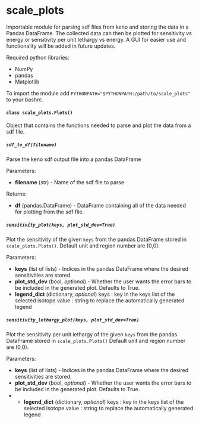 # scale_plots
Importable module for parsing sdf files from keno and storing the data in a Pandas DataFrame. The collected data can then be plotted for sensitivity vs energy or sensitivity per unit lethargy vs energy. A GUI for easier use and functionality will be added in future updates.

Required python libraries:
* NumPy
* pandas
* Matplotlib

To import the module add `PYTHONPATH="$PYTHONPATH:/path/to/scale_plots"` to your bashrc.

#### `class scale_plots.Plots()`
Object that contains the functions needed to parse and plot the data from a sdf file.

##### `sdf_to_df(filename)`
Parse the keno sdf output file into a pandas DataFrame

Parameters:
* **filename** (str) - Name of the sdf file to parse

Returns:
* **df** (pandas.DataFrame) - DataFrame containing all of the data needed for plotting from the sdf file.

##### `sensitivity_plot(keys, plot_std_dev=True)`
Plot the sensitivity of the given `keys` from the pandas DataFrame stored in `scale_plots.Plots()`.
Default unit and region number are (0,0).

Parameters:
* **keys** (list of lists) - Indices in the pandas DataFrame where the desired sensitivities are stored.
* **plot_std_dev** (bool, *optional*) - Whether the user wants the error bars to be included in the generated plot. Defaults to True.
* **legend_dict** (dictionary, *optional*)
keys : key in the keys list of the selected isotope
value : string to replace the automatically generated legend

##### `sensitivity_lethargy_plot(keys, plot_std_dev=True)`
Plot the sensitivity per unit lethargy of the given `keys` from the pandas DataFrame stored in `scale_plots.Plots()`
Default unit and region number are (0,0).

Parameters:
* **keys** (list of lists) - Indices in the pandas DataFrame where the desired sensitivities are stored.
* **plot_std_dev** (bool, *optional*) - Whether the user wants the error bars to be included in the generated plot. Defaults to True.
* * **legend_dict** (dictionary, *optional*)
keys : key in the keys list of the selected isotope
value : string to replace the automatically generated legend
